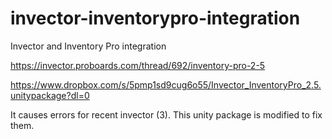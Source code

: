 # invector-inventorypro-integration
Invector and Inventory Pro integration

https://invector.proboards.com/thread/692/inventory-pro-2-5

https://www.dropbox.com/s/5pmp1sd9cug6o55/Invector_InventoryPro_2.5.unitypackage?dl=0

It causes errors for recent invector (3).
This unity package is modified to fix them.

